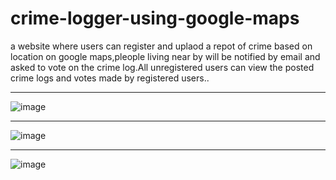 # crime-logger-using-google-maps
a website where users can register and uplaod a repot of crime based on location on google maps,pleople living near by will be notified by email and asked to vote on the crime log.All unregistered users can view  the posted crime logs and votes made by registered users..

------
![image](https://user-images.githubusercontent.com/18421306/49336967-a6f98180-f631-11e8-861d-efea7624a7aa.PNG)

------
![image](https://user-images.githubusercontent.com/18421306/49336969-aeb92600-f631-11e8-8153-577ce68f4d39.PNG)

------
![image](https://user-images.githubusercontent.com/18421306/49336971-afea5300-f631-11e8-8ab7-1b89e39f7a00.PNG)
